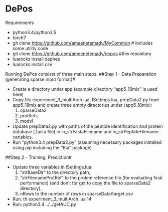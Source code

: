# DePos

Requirements 
* python3.4/python3.5 
* torch7
* git clone https://github.com/ameenetemady/MyCommon # includes some utility code
* git clone https://github.com/ameenetemady/depos #this repository
* luarocks install cephes
* luarocks install csv

Running DePos consists of three main steps:
##Step 1 - Data Preparation (generating sparse input format)#
* Create a directory under app (example directory “app5_18mix” is used here)
* Copy file experiment_3_multiArch.lua, lSettings.lua, prepData2.py from app5_18mix and create three empty directories under (app5_18mix):
  1. sparseData2 
  2. protRefs 
  3. model
* Update prepData2.py with paths of the peptide identification and protein  database (.fasta file)  in in_strFastaFilename and in_strPeptideFilename variables.
* Run “python3.4 prepData2.py” (assuming necessary packages installed using pip including the “Bio” package)

##Step 2 - Training, Prediction#
* Update three variables in lSettings.lua: 
  1. “strBaseDir” to the directory path, 
  2. “strFilenameProtRef” to the protein reference file (for evaluating final performance) (and don’t for get to copy the file to sparseData2 directory), 
  3. nRows to the number of rows in sparseData/target.csv
* Run:  th experiment_3_multiArch.lua 14
* Run: python3.4 ../../getAUC.py
